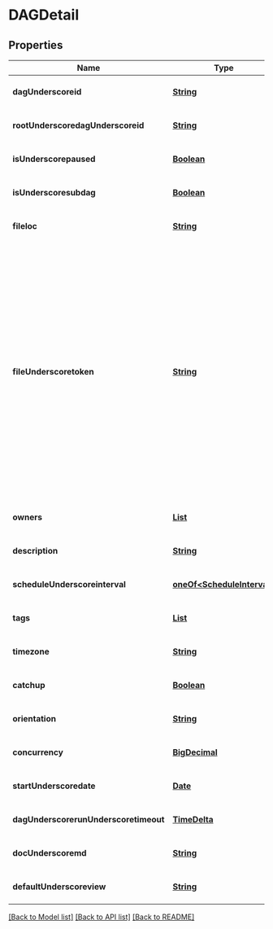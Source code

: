 # DAGDetail
## Properties

Name | Type | Description | Notes
------------ | ------------- | ------------- | -------------
**dagUnderscoreid** | [**String**](string.md) |  | [optional] [default to null]
**rootUnderscoredagUnderscoreid** | [**String**](string.md) |  | [optional] [default to null]
**isUnderscorepaused** | [**Boolean**](boolean.md) |  | [optional] [default to null]
**isUnderscoresubdag** | [**Boolean**](boolean.md) |  | [optional] [default to null]
**fileloc** | [**String**](string.md) |  | [optional] [default to null]
**fileUnderscoretoken** | [**String**](string.md) | The key containing the encrypted path to the file. Encryption and decryption take place only on the server. This prevents the client from reading an non-DAG file. This also ensures API extensibility, because the format of encrypted data may change.  | [optional] [default to null]
**owners** | [**List**](string.md) |  | [optional] [default to null]
**description** | [**String**](string.md) |  | [optional] [default to null]
**scheduleUnderscoreinterval** | [**oneOf&lt;ScheduleInterval&gt;**](oneOf&lt;ScheduleInterval&gt;.md) |  | [optional] [default to null]
**tags** | [**List**](Tag.md) |  | [optional] [default to null]
**timezone** | [**String**](string.md) |  | [optional] [default to null]
**catchup** | [**Boolean**](boolean.md) |  | [optional] [default to null]
**orientation** | [**String**](string.md) |  | [optional] [default to null]
**concurrency** | [**BigDecimal**](number.md) |  | [optional] [default to null]
**startUnderscoredate** | [**Date**](DateTime.md) |  | [optional] [default to null]
**dagUnderscorerunUnderscoretimeout** | [**TimeDelta**](TimeDelta.md) |  | [optional] [default to null]
**docUnderscoremd** | [**String**](string.md) |  | [optional] [default to null]
**defaultUnderscoreview** | [**String**](string.md) |  | [optional] [default to null]

[[Back to Model list]](../README.md#documentation-for-models) [[Back to API list]](../README.md#documentation-for-api-endpoints) [[Back to README]](../README.md)

